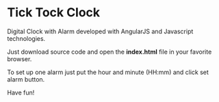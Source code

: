 # Tick Tock Clock
Digital Clock with Alarm developed with AngularJS and Javascript technologies.
<p>Just download source code and open the <b>index.html</b> file in your favorite browser.</p>
<p>To set up one alarm just put the hour and minute (HH:mm) and click set alarm button.</p>
Have fun!
